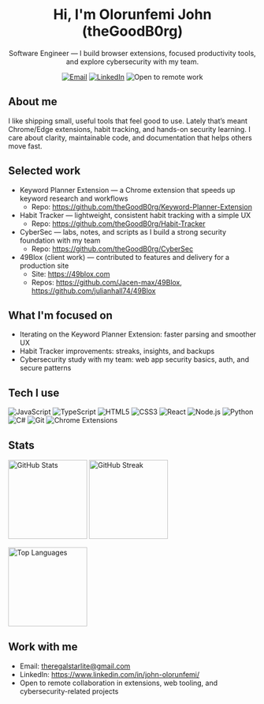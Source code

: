 <h1 align="center">Hi, I'm Olorunfemi John (theGoodB0rg)</h1>
<p align="center">
  Software Engineer — I build browser extensions, focused productivity tools, and explore cybersecurity with my team.
</p>

<p align="center">
  <a href="mailto:theregalstarlite@gmail.com"><img alt="Email" src="https://img.shields.io/badge/Email-Contact-0A66C2?style=flat&logo=gmail&logoColor=white"></a>
  <a href="https://www.linkedin.com/in/john-olorunfemi/"><img alt="LinkedIn" src="https://img.shields.io/badge/LinkedIn-Connect-0A66C2?style=flat&logo=linkedin&logoColor=white"></a>
  <img alt="Open to remote work" src="https://img.shields.io/badge/Open%20to-Remote%20collaboration-2E8B57?style=flat&logo=briefcase&logoColor=white">
</p>

## About me
I like shipping small, useful tools that feel good to use. Lately that’s meant Chrome/Edge extensions, habit tracking, and hands-on security learning. I care about clarity, maintainable code, and documentation that helps others move fast.

## Selected work
- Keyword Planner Extension — a Chrome extension that speeds up keyword research and workflows  
  - Repo: https://github.com/theGoodB0rg/Keyword-Planner-Extension
- Habit Tracker — lightweight, consistent habit tracking with a simple UX  
  - Repo: https://github.com/theGoodB0rg/Habit-Tracker
- CyberSec — labs, notes, and scripts as I build a strong security foundation with my team  
  - Repo: https://github.com/theGoodB0rg/CyberSec
- 49Blox (client work) — contributed to features and delivery for a production site  
  - Site: https://49blox.com  
  - Repos: https://github.com/Jacen-max/49Blox, https://github.com/julianhall74/49Blox

## What I'm focused on
- Iterating on the Keyword Planner Extension: faster parsing and smoother UX
- Habit Tracker improvements: streaks, insights, and backups
- Cybersecurity study with my team: web app security basics, auth, and secure patterns

## Tech I use
<p>
  <img alt="JavaScript" src="https://img.shields.io/badge/JavaScript-F7DF1E?logo=javascript&logoColor=000&style=flat"> 
  <img alt="TypeScript" src="https://img.shields.io/badge/TypeScript-3178C6?logo=typescript&logoColor=fff&style=flat">
  <img alt="HTML5" src="https://img.shields.io/badge/HTML5-E34F26?logo=html5&logoColor=fff&style=flat">
  <img alt="CSS3" src="https://img.shields.io/badge/CSS3-1572B6?logo=css3&logoColor=fff&style=flat">
  <img alt="React" src="https://img.shields.io/badge/React-61DAFB?logo=react&logoColor=000&style=flat">
  <img alt="Node.js" src="https://img.shields.io/badge/Node.js-339933?logo=node.js&logoColor=fff&style=flat">
  <img alt="Python" src="https://img.shields.io/badge/Python-3776AB?logo=python&logoColor=fff&style=flat">
  <img alt="C#" src="https://img.shields.io/badge/C%23-512BD4?logo=csharp&logoColor=fff&style=flat">
  <img alt="Git" src="https://img.shields.io/badge/Git-F05032?logo=git&logoColor=fff&style=flat">
  <img alt="Chrome Extensions" src="https://img.shields.io/badge/Chrome%20Extensions-4285F4?logo=google-chrome&logoColor=fff&style=flat">
</p>

## Stats
<p>
  <img src="https://github-readme-stats.vercel.app/api?username=theGoodB0rg&show_icons=true&rank_icon=github&theme=transparent" alt="GitHub Stats" height="160" />
  <img src="https://streak-stats.demolab.com?user=theGoodB0rg&theme=transparent" alt="GitHub Streak" height="160" />
</p>
<p>
  <img src="https://github-readme-stats.vercel.app/api/top-langs/?username=theGoodB0rg&layout=compact&theme=transparent&langs_count=8" alt="Top Languages" height="160" />
</p>

## Work with me
- Email: theregalstarlite@gmail.com  
- LinkedIn: https://www.linkedin.com/in/john-olorunfemi/  
- Open to remote collaboration in extensions, web tooling, and cybersecurity-related projects
